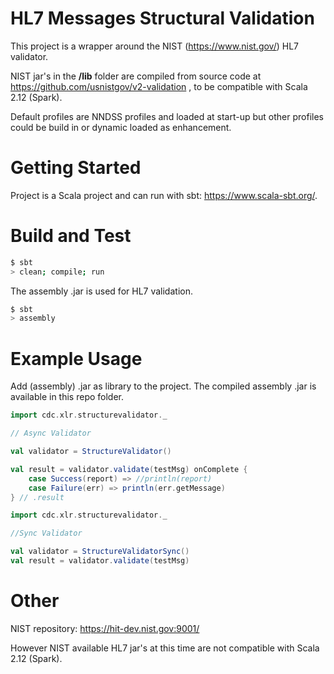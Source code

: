 # HL7 Messages Structural Validation

This project is a wrapper around the NIST (https://www.nist.gov/) HL7 validator.

NIST jar's in the **/lib** folder are compiled from source code at https://github.com/usnistgov/v2-validation , to be compatible with Scala 2.12 (Spark).

Default profiles are NNDSS profiles and loaded at start-up but other profiles could be build in or dynamic loaded as enhancement.

# Getting Started

Project is a Scala project and can run with sbt: https://www.scala-sbt.org/.

# Build and Test
```bash
$ sbt
> clean; compile; run
```
The assembly .jar is used for HL7 validation.
```bash
$ sbt 
> assembly 
```

# Example Usage
Add (assembly) .jar as library to the project. The compiled assembly .jar is available in this repo folder.

```scala
import cdc.xlr.structurevalidator._

// Async Validator

val validator = StructureValidator()

val result = validator.validate(testMsg) onComplete {
    case Success(report) => //println(report)
    case Failure(err) => println(err.getMessage)
} // .result
```

```scala
import cdc.xlr.structurevalidator._

//Sync Validator

val validator = StructureValidatorSync()
val result = validator.validate(testMsg)

```

# Other

NIST repository:
https://hit-dev.nist.gov:9001/

However NIST available HL7 jar's at this time are not compatible with Scala 2.12 (Spark).
